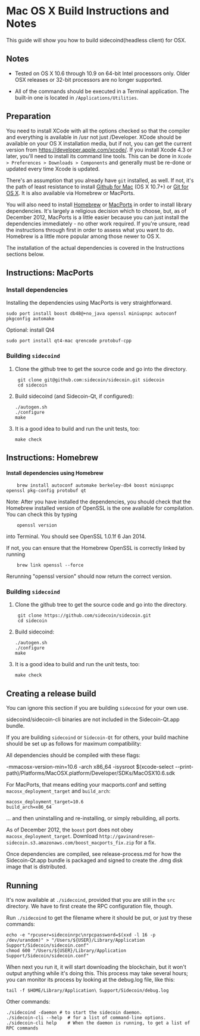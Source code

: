 Mac OS X Build Instructions and Notes
====================================
This guide will show you how to build sidecoind(headless client) for OSX.

Notes
-----

* Tested on OS X 10.6 through 10.9 on 64-bit Intel processors only.
Older OSX releases or 32-bit processors are no longer supported.

* All of the commands should be executed in a Terminal application. The
built-in one is located in `/Applications/Utilities`.

Preparation
-----------

You need to install XCode with all the options checked so that the compiler
and everything is available in /usr not just /Developer. XCode should be
available on your OS X installation media, but if not, you can get the
current version from https://developer.apple.com/xcode/. If you install
Xcode 4.3 or later, you'll need to install its command line tools. This can
be done in `Xcode > Preferences > Downloads > Components` and generally must
be re-done or updated every time Xcode is updated.

There's an assumption that you already have `git` installed, as well. If
not, it's the path of least resistance to install [Github for Mac](https://mac.github.com/)
(OS X 10.7+) or
[Git for OS X](https://code.google.com/p/git-osx-installer/). It is also
available via Homebrew or MacPorts.

You will also need to install [Homebrew](http://brew.sh)
or [MacPorts](https://www.macports.org/) in order to install library
dependencies. It's largely a religious decision which to choose, but, as of
December 2012, MacPorts is a little easier because you can just install the
dependencies immediately - no other work required. If you're unsure, read
the instructions through first in order to assess what you want to do.
Homebrew is a little more popular among those newer to OS X.

The installation of the actual dependencies is covered in the Instructions
sections below.

Instructions: MacPorts
----------------------

### Install dependencies

Installing the dependencies using MacPorts is very straightforward.

    sudo port install boost db48@+no_java openssl miniupnpc autoconf pkgconfig automake

Optional: install Qt4

    sudo port install qt4-mac qrencode protobuf-cpp

### Building `sidecoind`

1. Clone the github tree to get the source code and go into the directory.

        git clone git@github.com:sidecoin/sidecoin.git sidecoin
        cd sidecoin

2.  Build sidecoind (and Sidecoin-Qt, if configured):

        ./autogen.sh
        ./configure
        make

3.  It is a good idea to build and run the unit tests, too:

        make check

Instructions: Homebrew
----------------------

#### Install dependencies using Homebrew

        brew install autoconf automake berkeley-db4 boost miniupnpc openssl pkg-config protobuf qt

Note: After you have installed the dependencies, you should check that the Homebrew installed version of OpenSSL is the one available for compilation. You can check this by typing

        openssl version

into Terminal. You should see OpenSSL 1.0.1f 6 Jan 2014.

If not, you can ensure that the Homebrew OpenSSL is correctly linked by running

        brew link openssl --force

Rerunning "openssl version" should now return the correct version.

### Building `sidecoind`

1. Clone the github tree to get the source code and go into the directory.

        git clone https://github.com/sidecoin/sidecoin.git
        cd sidecoin

2.  Build sidecoind:

        ./autogen.sh
        ./configure
        make

3.  It is a good idea to build and run the unit tests, too:

        make check

Creating a release build
------------------------
You can ignore this section if you are building `sidecoind` for your own use.

sidecoind/sidecoin-cli binaries are not included in the Sidecoin-Qt.app bundle.

If you are building `sidecoind` or `Sidecoin-Qt` for others, your build machine should be set up
as follows for maximum compatibility:

All dependencies should be compiled with these flags:

 -mmacosx-version-min=10.6
 -arch x86_64
 -isysroot $(xcode-select --print-path)/Platforms/MacOSX.platform/Developer/SDKs/MacOSX10.6.sdk

For MacPorts, that means editing your macports.conf and setting
`macosx_deployment_target` and `build_arch`:

    macosx_deployment_target=10.6
    build_arch=x86_64

... and then uninstalling and re-installing, or simply rebuilding, all ports.

As of December 2012, the `boost` port does not obey `macosx_deployment_target`.
Download `http://gavinandresen-sidecoin.s3.amazonaws.com/boost_macports_fix.zip`
for a fix.

Once dependencies are compiled, see release-process.md for how the Sidecoin-Qt.app
bundle is packaged and signed to create the .dmg disk image that is distributed.

Running
-------

It's now available at `./sidecoind`, provided that you are still in the `src`
directory. We have to first create the RPC configuration file, though.

Run `./sidecoind` to get the filename where it should be put, or just try these
commands:

    echo -e "rpcuser=sidecoinrpc\nrpcpassword=$(xxd -l 16 -p /dev/urandom)" > "/Users/${USER}/Library/Application Support/Sidecoin/sidecoin.conf"
    chmod 600 "/Users/${USER}/Library/Application Support/Sidecoin/sidecoin.conf"

When next you run it, it will start downloading the blockchain, but it won't
output anything while it's doing this. This process may take several hours;
you can monitor its process by looking at the debug.log file, like this:

    tail -f $HOME/Library/Application\ Support/Sidecoin/debug.log

Other commands:

    ./sidecoind -daemon # to start the sidecoin daemon.
    ./sidecoin-cli --help  # for a list of command-line options.
    ./sidecoin-cli help    # When the daemon is running, to get a list of RPC commands
